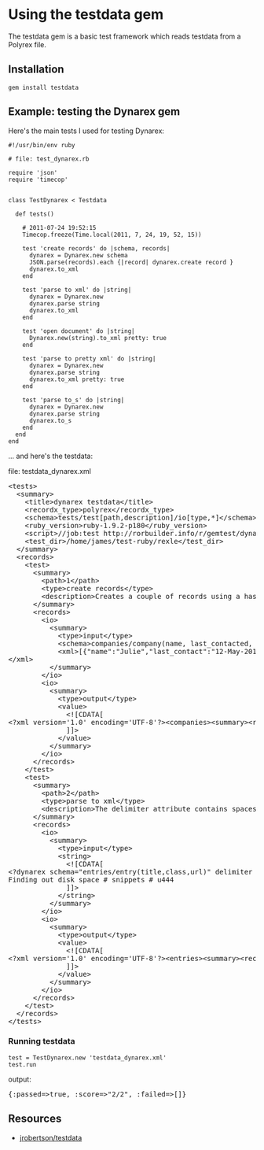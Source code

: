# Using the testdata gem

The testdata gem is a basic test framework which reads testdata from a Polyrex file.

## Installation

`gem install testdata`

## Example: testing the Dynarex gem

Here's the main tests I used for testing Dynarex:

    #!/usr/bin/env ruby

    # file: test_dynarex.rb

    require 'json'
    require 'timecop'


    class TestDynarex < Testdata

      def tests()

        # 2011-07-24 19:52:15
        Timecop.freeze(Time.local(2011, 7, 24, 19, 52, 15))

        test 'create records' do |schema, records|
          dynarex = Dynarex.new schema            
          JSON.parse(records).each {|record| dynarex.create record }
          dynarex.to_xml
        end

        test 'parse to xml' do |string|
          dynarex = Dynarex.new             
          dynarex.parse string
          dynarex.to_xml
        end    
        
        test 'open document' do |string|
          Dynarex.new(string).to_xml pretty: true
        end        

        test 'parse to pretty xml' do |string|
          dynarex = Dynarex.new             
          dynarex.parse string
          dynarex.to_xml pretty: true
        end    

        test 'parse to_s' do |string|
          dynarex = Dynarex.new             
          dynarex.parse string
          dynarex.to_s
        end  
      end
    end

... and here's the testdata:

file: testdata_dynarex.xml
<pre>
&lt;tests&gt;
  &lt;summary&gt;
    &lt;title&gt;dynarex testdata&lt;/title&gt;
    &lt;recordx_type&gt;polyrex&lt;/recordx_type&gt;
    &lt;schema&gt;tests/test[path,description]/io[type,*]&lt;/schema&gt;
    &lt;ruby_version&gt;ruby-1.9.2-p180&lt;/ruby_version&gt;
    &lt;script&gt;//job:test http://rorbuilder.info/r/gemtest/dynarex.rsf&lt;/script&gt;
    &lt;test_dir&gt;/home/james/test-ruby/rexle&lt;/test_dir&gt;    
  &lt;/summary&gt;
  &lt;records&gt;
    &lt;test&gt;
      &lt;summary&gt;
        &lt;path&gt;1&lt;/path&gt;
        &lt;type&gt;create records&lt;/type&gt;
        &lt;description&gt;Creates a couple of records using a hash for each record input/&lt;/description&gt;
      &lt;/summary&gt;
      &lt;records&gt;
        &lt;io&gt;
          &lt;summary&gt;
            &lt;type&gt;input&lt;/type&gt;
            &lt;schema&gt;companies/company(name, last_contacted, contact)&lt;/schema&gt;
            &lt;xml&gt;[{"name":"Julie","last_contact":"12-May-2010","contact":"0353 5363"},{"name":"Amy","last_contact":"16-May-2010","contact":"0353 5377"}]
&lt;/xml&gt;
          &lt;/summary&gt;
        &lt;/io&gt;
        &lt;io&gt;
          &lt;summary&gt;
            &lt;type&gt;output&lt;/type&gt;
            &lt;value&gt;
              &lt;![CDATA[
&lt;?xml version='1.0' encoding='UTF-8'?&gt;&lt;companies&gt;&lt;summary&gt;&lt;recordx_type&gt;dynarex&lt;/recordx_type&gt;&lt;format_mask&gt;[!name] [!last_contacted] [!contact]&lt;/format_mask&gt;&lt;schema&gt;companies/company(name, last_contacted, contact)&lt;/schema&gt;&lt;default_key&gt;name&lt;/default_key&gt;&lt;/summary&gt;&lt;records&gt;&lt;company id='1' created='2011-07-24 19:52:15 +0100' last_modified=''&gt;&lt;name&gt;Julie&lt;/name&gt;&lt;last_contacted/&gt;&lt;contact&gt;0353 5363&lt;/contact&gt;&lt;/company&gt;&lt;company id='2' created='2011-07-24 19:52:15 +0100' last_modified=''&gt;&lt;name&gt;Amy&lt;/name&gt;&lt;last_contacted/&gt;&lt;contact&gt;0353 5377&lt;/contact&gt;&lt;/company&gt;&lt;/records&gt;&lt;/companies&gt;              
              ]]&gt;
            &lt;/value&gt;
          &lt;/summary&gt;
        &lt;/io&gt;
      &lt;/records&gt;
    &lt;/test&gt;    
    &lt;test&gt;
      &lt;summary&gt;
        &lt;path&gt;2&lt;/path&gt;
        &lt;type&gt;parse to xml&lt;/type&gt;
        &lt;description&gt;The delimiter attribute contains spaces before and after the equals sign&lt;/description&gt;
      &lt;/summary&gt;
      &lt;records&gt;
        &lt;io&gt;
          &lt;summary&gt;
            &lt;type&gt;input&lt;/type&gt;
            &lt;string&gt;
              &lt;![CDATA[
&lt;?dynarex schema="entries/entry(title,class,url)" delimiter = " # "?&gt;CV # pdf # abc
Finding out disk space # snippets # u444
              ]]&gt;
            &lt;/string&gt;
          &lt;/summary&gt;
        &lt;/io&gt;
        &lt;io&gt;
          &lt;summary&gt;
            &lt;type&gt;output&lt;/type&gt;
            &lt;value&gt;
              &lt;![CDATA[
&lt;?xml version='1.0' encoding='UTF-8'?&gt;&lt;entries&gt;&lt;summary&gt;&lt;recordx_type&gt;dynarex&lt;/recordx_type&gt;&lt;format_mask&gt;[!title] # [!class] # [!url]&lt;/format_mask&gt;&lt;schema&gt;entries/entry(title,class,url)&lt;/schema&gt;&lt;default_key&gt;title&lt;/default_key&gt;&lt;delimiter&gt; # &lt;/delimiter&gt;&lt;/summary&gt;&lt;records&gt;&lt;entry id='1' created='2011-07-24 19:52:15 +0100' last_modified=''&gt;&lt;title&gt;CV&lt;/title&gt;&lt;class&gt;pdf&lt;/class&gt;&lt;url&gt;abc&lt;/url&gt;&lt;/entry&gt;&lt;entry id='2' created='2011-07-24 19:52:15 +0100' last_modified=''&gt;&lt;title&gt;Finding out disk space&lt;/title&gt;&lt;class&gt;snippets&lt;/class&gt;&lt;url&gt;u444&lt;/url&gt;&lt;/entry&gt;&lt;/records&gt;&lt;/entries&gt;
              ]]&gt;
            &lt;/value&gt;
          &lt;/summary&gt;
        &lt;/io&gt;
      &lt;/records&gt;
    &lt;/test&gt;
  &lt;/records&gt;
&lt;/tests&gt;
</pre>

### Running testdata

    test = TestDynarex.new 'testdata_dynarex.xml'
    test.run

output:

<pre>{:passed=>true, :score=>"2/2", :failed=>[]}</pre>


## Resources
 
* [jrobertson/testdata](https://github.com/jrobertson/testdata)

